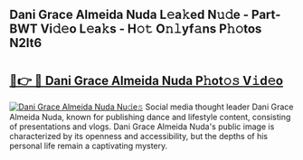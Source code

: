 ## Dani Grace Almeida Nuda L𝚎a𝚔ed N𝚞𝚍e - Part-BWT Vi𝚍𝚎o L𝚎a𝚔s - H𝚘𝚝 O𝚗𝚕yf𝚊ns P𝚑𝚘tos N2It6

# <h2><a href="http://kf7yrgd.oniu.top/?m=Dani+Grace+Almeida+Nuda">🔗👉 🔴 Dani Grace Almeida Nuda P𝚑ot𝚘𝚜 V𝚒d𝚎o</a></h2>

[![Dani Grace Almeida Nuda Nu𝚍e𝚜](https://i.imgur.com/0qMVB7G.gif)](http://kf7yrgd.oniu.top/?m=Dani+Grace+Almeida+Nuda)
Social media thought leader Dani Grace Almeida Nuda, known for publishing dance and lifestyle content, consisting of presentations and vlogs. Dani Grace Almeida Nuda's public image is characterized by its openness and accessibility, but the depths of his personal life remain a captivating mystery.  
